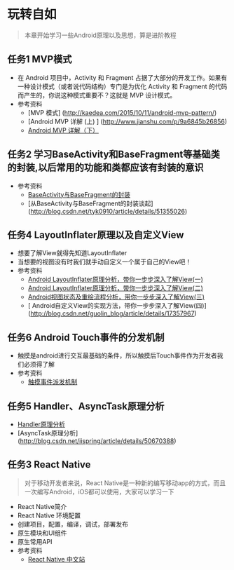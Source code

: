 # 玩转自如
>本章开始学习一些Android原理以及思想，算是进阶教程

## 任务1 MVP模式
- 在 Android 项目中，Activity 和 Fragment 占据了大部分的开发工作。如果有一种设计模式（或者说代码结构）专门是为优化 Activity 和 Fragment 的代码而产生的，你说这种模式重要不？这就是 MVP 设计模式。
- 参考资料
	- [MVP 模式] (http://kaedea.com/2015/10/11/android-mvp-pattern/)
	- [Android MVP 详解 (上) ] (http://www.jianshu.com/p/9a6845b26856)
	- [Android MVP 详解（下）](http://www.jianshu.com/p/0590f530c617)

## 任务2 学习BaseActivity和BaseFragment等基础类的封装,以后常用的功能和类都应该有封装的意识
- 参考资料
	- [BaseActivity与BaseFragment的封装](https://gold.xitu.io/post/585f900c128fe1006bb05aac)
	- [从BaseActivity与BaseFragment的封装谈起] (http://blog.csdn.net/tyk0910/article/details/51355026)

## 任务4 LayoutInflater原理以及自定义View
- 想要了解View就得先知道LayoutInflater
- 当想要的视图没有时我们就手动自定义一个属于自己的View吧！
- 参考资料
	- [Android LayoutInflater原理分析，带你一步步深入了解View(一)](http://blog.csdn.net/guolin_blog/article/details/12921889)
	- [Android LayoutInflater原理分析，带你一步步深入了解View(二)](http://blog.csdn.net/guolin_blog/article/details/16330267)
	- [Android视图状态及重绘流程分析，带你一步步深入了解View(三)](http://blog.csdn.net/guolin_blog/article/details/17045157)
	- [ Android自定义View的实现方法，带你一步步深入了解View(四)] (http://blog.csdn.net/guolin_blog/article/details/17357967)

## 任务6 Android Touch事件的分发机制
- 触摸是android进行交互最基础的条件，所以触摸后Touch事件作为开发者我们必须得了解
- 参考资料
	- [触摸事件派发机制](http://blog.csdn.net/yanbober/article/details/45887547)

## 任务5 Handler、AsyncTask原理分析
- [Handler原理分析](http://blog.csdn.net/bboyfeiyu/article/details/38555547)
- [AsyncTask原理分析] (http://blog.csdn.net/iispring/article/details/50670388)

## 任务3 React Native
> 对于移动开发者来说，React Native是一种新的编写移动app的方式，而且一次编写Android，iOS都可以使用，大家可以学习一下

- React Native简介
- React Native 环境配置
- 创建项目，配置，编译，调试，部署发布
- 原生模块和UI组件
- 原生常用API
- 参考资料
	- [React Native 中文站](http://reactnative.cn/)